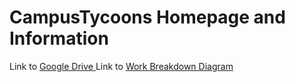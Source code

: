 # CampusTycoons Homepage and Information

Link to <a href="https://drive.google.com/drive/u/0/folders/1L6UOYRRj4aPvws7LvPctX814vb00CaBg"> Google Drive </a>
Link to <a href="http://www.plantuml.com/plantuml/png/ZLB1ZjGm3BtlL_W88_Y7XLqDckiEWhFRE1r3anJRtQf_Jn9QKaO2SQhxulVoxBn7DHHREdqumHE6QLQuSfX7j2Jm2GCzd4xmGZzc5WeKJJDeDnAEGpuvmIMoCOx0qKXUcPQAdbdKO4pBUy-EHhOL9acMR9seDbofJz71vSZQbC7FKhySVPA0nYc-WpHnp8K2PfedSXtsty5B2j3FQYcGL8sNB2mExCOA3WrhVo-4He0Wnq5SwkTIbGcVINc8kTfB-4gTiXMt3JjBYbOOH_1ZDaBH7RdRtXhmZ8OTAi5rLQFmD_xzHGM4IvZ6whXk8YC729Rcye2wxRexUCYse3lOBUiV1Drlj6phdsnVZDtHhS4b1WdebMIr6yS1QAmwy9dKyd_L_qB2dlisJar1n16iTUslK_zPTIQjlK_RO_zFxmVdX5Gt2DwSzs3ziL5Wl-V2lVsLzf7sySzSV9K8bvaW-PBZRzHREstHXuNjTeXZqzg8Rix4HufkwVGd"> Work Breakdown Diagram </a>
